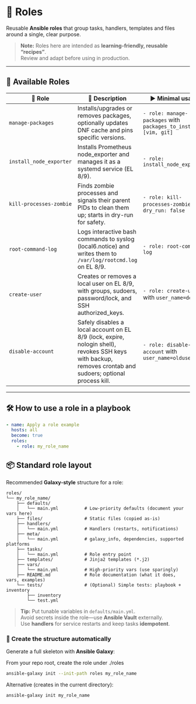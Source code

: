 # 🧩 Roles

Reusable **Ansible roles** that group tasks, handlers, templates and files around a single, clear purpose.

> **Note:** Roles here are intended as **learning-friendly, reusable “recipes”**.  
> Review and adapt before using in production.

---

## 📖 Available Roles

<!-- Keep this table short and simple. Add one row per role you publish. -->
<table>
  <thead>
    <tr>
      <th>🧩 Role</th>
      <th>📝 Description</th>
      <th>▶️ Minimal usage</th>
    </tr>
  </thead>
  <tbody>
    <tr>
      <td><code>manage-packages</code></td>
      <td>Installs/upgrades or removes packages, optionally updates DNF cache and pins specific versions.</td>
      <td><code>- role: manage-packages</code> with <code>packages_to_install: [vim, git]</code></td>
    </tr>
    <tr>
      <td><code>install_node_exporter</code></td>
      <td>Installs Prometheus node_exporter and manages it as a systemd service (EL 8/9).</td>
      <td><code>- role: install_node_exporter</code></td>
    </tr>
    <tr>
      <td><code>kill-processes-zombie</code></td>
      <td>Finds zombie processes and signals their parent PIDs to clean them up; starts in dry-run for safety.</td>
      <td><code>- role: kill-processes-zombie</code> with <code>dry_run: false</code></td>
    </tr>
    <tr>
      <td><code>root-command-log</code></td>
      <td>Logs interactive bash commands to syslog (local6.notice) and writes them to <code>/var/log/rootcmd.log</code> on EL 8/9.</td>
      <td><code>- role: root-command-log</code></td>
    </tr>
    <tr>
      <td><code>create-user</code></td>
      <td>Creates or removes a local user on EL 8/9, with groups, sudoers, password/lock, and SSH authorized_keys.</td>
      <td><code>- role: create-user</code> with <code>user_name=deploy</code></td>
    </tr>
    <tr>
      <td><code>disable-account</code></td>
      <td>Safely disables a local account on EL 8/9 (lock, expire, nologin shell), revokes SSH keys with backup, removes crontab and sudoers; optional process kill.</td>
      <td><code>- role: disable-account</code> with <code>user_name=olduser</code></td>
    </tr>
  </tbody>
</table>

---

## 🛠️ How to use a role in a playbook

```yaml
- name: Apply a role example
  hosts: all
  become: true
  roles:
    - role: my_role_name
```

## 📦 Standard role layout

Recommended **Galaxy-style** structure for a role:

```
roles/
└── my_role_name/
    ├── defaults/
    │   └── main.yml          # Low-priority defaults (document your vars here)
    ├── files/                # Static files (copied as-is)
    ├── handlers/
    │   └── main.yml          # Handlers (restarts, notifications)
    ├── meta/
    │   └── main.yml          # galaxy_info, dependencies, supported platforms
    ├── tasks/
    │   └── main.yml          # Role entry point
    ├── templates/            # Jinja2 templates (*.j2)
    ├── vars/
    │   └── main.yml          # High-priority vars (use sparingly)
    ├── README.md             # Role documentation (what it does, vars, examples)
    └── tests/                # (Optional) Simple tests: playbook + inventory
        ├── inventory
        └── test.yml
```

> **Tip:** Put tunable variables in `defaults/main.yml`.  
> Avoid secrets inside the role—use **Ansible Vault** externally.  
> Use **handlers** for service restarts and keep tasks **idempotent**.

### 🚀 Create the structure automatically

Generate a full skeleton with **Ansible Galaxy**:

From your repo root, create the role under ./roles
```bash
ansible-galaxy init --init-path roles my_role_name
```

Alternative (creates in the current directory):
```bash
ansible-galaxy init my_role_name
```

